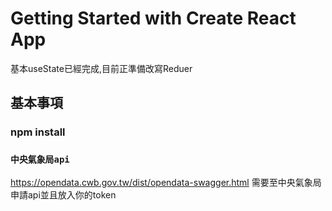 # Getting Started with Create React App
基本useState已經完成,目前正準備改寫Reduer

## 基本事項

### npm install

### `中央氣象局api`

https://opendata.cwb.gov.tw/dist/opendata-swagger.html
需要至中央氣象局申請api並且放入你的token
